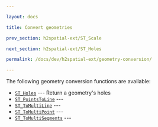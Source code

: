 ```yaml
---

layout: docs

title: Convert geometries

prev_section: h2spatial-ext/ST_Scale

next_section: h2spatial-ext/ST_Holes

permalink: /docs/dev/h2spatial-ext/geometry-conversion/

---
```


The following geometry conversion functions are available:

* [`ST_Holes`](../ST_Holes) --- Return a geometry's holes
* [`ST_PointsToLine`](../ST_PointsToLine) --- 
* [`ST_ToMultiLine`](../ST_ToMultiLine) --- 
* [`ST_ToMultiPoint`](../ST_ToMultiPoint) --- 
* [`ST_ToMultiSegments`](../ST_ToMultiSegments) --- 
